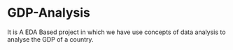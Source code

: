# GDP-Analysis
It is A EDA Based project in which we have use concepts of data analysis to analyse the GDP of a country.
